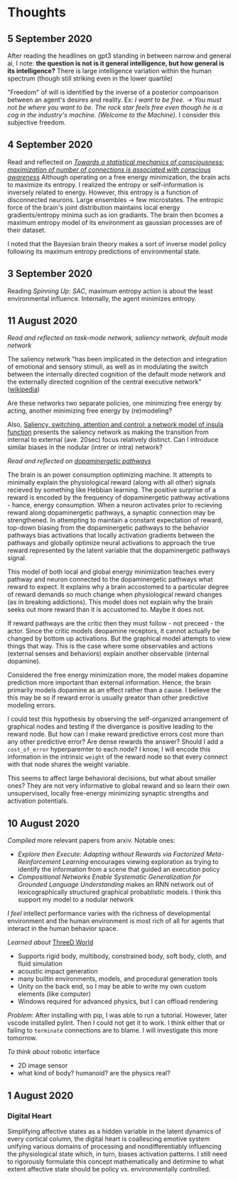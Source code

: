 # Thoughts

## 5 September 2020



After reading the headlines on gpt3 standing in between narrow and general ai, I note: **the question is not is it general intelligence, but how general is its intelligence?** There is large intelligence variation within the human spectrum (though still striking even in the lower quartile)

"Freedom" of will is identified by the inverse of a posterior compoarison between an agent's desires and reality. Ex: *I want to be free. -> You must not be where you want to be. The rock star feels free even though he is a cog in the industry's machine. (Welcome to the Machine)*. I consider this subjective freedom.

## 4 September 2020

Read and reflected on [*Towards a statistical mechanics of consciousness: maximization of number of connections is associated with conscious awareness*](https://arxiv.org/abs/1606.00821) Although operating on a free energy minimization, the brain acts to maximize its entropy. I realized the entropy or self-information is inversely related to energy. However, this entropy is a function of disconnected neurons. Large ensembles -> few microstates. The entropic force of the brain's joint distribution maintains local energy gradients/entropy minima such as ion gradiants. The brain then bcomes a maximum entropy model of its environment as gaussian processes are of their dataset.

I noted that the Bayesian brain theory makes a sort of inverse model policy following its maximum entropy predictions of environmental state.

## 3 September 2020

Reading *Spinning Up: SAC*, maximum entropy action is about the least environmental influence. Internally, the agent minimizes entropy.

## 11 August 2020

*Read and reflected on task-mode network, saliency network, default mode network*

The saliency network "has been implicated in the detection and integration of emotional and sensory stimuli, as well as in modulating the switch between the internally directed cognition of the default mode network and the externally directed cognition of the central executive network" ([wikipedia](https://en.wikipedia.org/wiki/Salience_network#Function))

Are these networks two separate policies, one minimizing free energy by acting, another minimizing free energy by (re)modeling?

Also, [Saliency, switching, attention and control: a network model of insula function](https://www.ncbi.nlm.nih.gov/pmc/articles/PMC2899886/) presents the saliency network as making the transition from internal to external (ave. 20sec) focus relatively distinct. Can I introduce similar biases in the nodular (intrer or intra) network?

*Read and reflected on [dopaminergetic pathways](https://en.wikipedia.org/wiki/Dopaminergic_pathways#Function)*

The brain is an power consumption optimizing machine. It attempts to minimally explain the physiological reward (along with all other) signals recieved by something like Hebbian learning. The positive surprise of a reward is encoded by the frequency of dopaminergetic pathway activations - hance, energy consumption. When a neuron activates prior to recieving reward along dopaminergetic pathways, a synaptic connection may be strengthened. In attempting to maintain a constant expectation of reward, top-down biasing from the dopaminergetic pathways to the behavior pathways bias activations that locally activation gradients between the pathways and globally optimize neural activations to approach the true reward represented by the latent variable that the dopaminergetic pathways signal.

This model of both local and global energy minimization teaches every pathway and neuron connected to the dopaminergetic pathways what reward to expect. It explains why a brain accostomed to a particular degree of reward demands so much change when physiological reward changes (as in breaking addictions). This model does not explain why the brain seeks out more reward than it is accustomed to. Maybe it does not.

If reward pathways are the critic then they must follow - not preceed - the actor. Since the critic models deopamine receptors, it cannot actually be changed by bottom up activations. But the graphical model attempts to view things that way. This is the case where some observables and actions (external senses and behaviors) explain another observable (internal dopamine).

Considered the free energy minimization more, the model makes dopamine prediction more important than external information. Hence, the brain primarily models dopamine as an effect rather than a cause. I believe the this may be so if reward error is usually greator than other predictive modeling errors.

I could test this hypothesis by observing the self-organized arrangement of graphical nodes and testing if the divergance is positive leading to the reward node. But how can I make reward predictive errors cost more than any other predictive error? Are dense rewards the answer? Should I add a `cost_of_error` hyperparemter to each node? I know, I will encode this information in the intrinsic `weight` of the reward node so that every connect with that node shares the weight variable. 

This seems to affect large behavioral decisions, but what about smaller ones? They are not very informative to global reward and so learn their own unsupervised, locally free-energy minimizing synaptic strengths and activation potentials.

## 10 August 2020

*Compiled* more relevant papers from arxiv. Notable ones:
- *Explore then Execute: Adapting without Rewards via Factorized Meta-Reinforcement Learning* encourages viewing exploration as trying to identify the information from a scene that guided an execution policy
- *Compositional Networks Enable Systematic Generalization for Grounded Language Understanding* makes an RNN network out of lexicographically structured graphical probablistic models. I think this support my model to a nodular network

*I feel* intellect performance varies with the richness of developmental environment and the human environment is most rich of all for agents that interact in the human behavior space.

*Learned about* [ThreeD World](http://threedworld.org/)
  - Supports rigid body, multibody, constrained body, soft body, cloth, and fluid simulation
  - acoustic impact generation
  - many builtin environments, models, and procedural generation tools
  - Unity on the back end, so I may be able to write my own custom elements (like computer)
  - Windows required for advanced physics, but I can offload rendering

*Problem*: After installing with pip, I was able to run a tutorial. However, later vscode installed pylint. Then I could not get it to work. I think either that or failing to `terminate` connections are to blame. I will investigate this more tomorrow.

*To think about* robotic interface
  - 2D image sensor
  - what kind of body? humanoid? are the physics real?

## 1 August 2020

### Digital Heart

Simplifying affective states as a hidden variable in the latent dynamics of every cortical column, the digital heart is coallescing emotive system unifying various domains of processing and nondifferentiably influencing the physiological state which, in turn, biases activation patterns. I still need to rigorously formulate this concept mathematically and detirmine to what extent affective state should be policy vs. environmentally controlled. 
